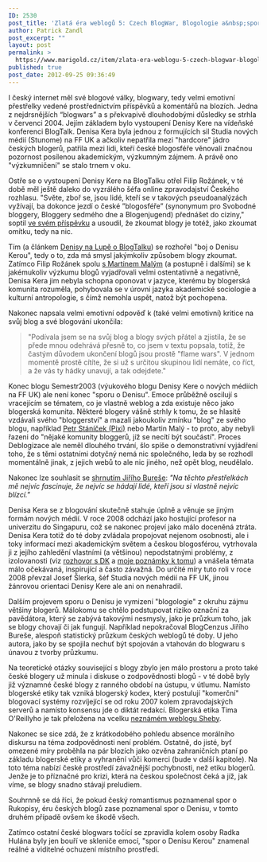 ```yaml
---
ID: 2530
post_title: 'Zlatá éra weblogů 5: Czech BlogWar, Blogologie a&nbsp;spor o&nbsp;Denisu Kerou'
author: Patrick Zandl
post_excerpt: ""
layout: post
permalink: >
  https://www.marigold.cz/item/zlata-era-weblogu-5-czech-blogwar-blogologie-a-spor-o-denisu-kerou
published: true
post_date: 2012-09-25 09:36:49
---
```

<p> I český internet měl své blogové války, blogwary, tedy velmi emotivní přestřelky vedené prostřednictvím příspěvků a komentářů na blozích. Jedna z nejdrsnějších “blogwars” a s překvapivě dlouhodobými důsledky se strhla v červenci 2004. Jejím základem bylo vystoupení Denisy Kere na vídeňské konferenci BlogTalk. Denisa Kera byla jednou z formujících sil Studia nových médií (Stunome) na FF UK a ačkoliv nepatřila mezi "hardcore" jádro českých blogerů, patřila mezi lidi, kteří české blogosféře věnovali značnou pozornost posílenou akademickým, výzkumným zájmem. A právě ono "výzkumničení" se stalo trnem v oku.<!--more--></p>

<p>Ostře se o vystoupení Denisy Kere na BlogTalku otřel Filip Rožánek, v té době měl ještě daleko do vyzrálého šéfa online zpravodajství Českého rozhlasu. "Světe, zboř se, jsou lidé, kteří se v takových pseudoanalýzách vyžívají, ba dokonce jezdí o české ”blogosféře” (synonymum pro Svobodné bloggery, Bloggery sedmého dne a Blogenjugend) přednášet do ciziny," soptil <a href="http://blok.rozanek.cz/2004/07/20/closed/?c=1" target="_self" title="">ve svém příspěvku</a> a usoudil, že zkoumat blogy je totéž, jako zkoumat omítku, tedy na nic. </p>

<p>Tím (a článkem <a href="http://www.lupa.cz/clanky/denisa-kera-cesky-internet-je-izolovany/" target="_self" title="">Denisy na Lupě o BlogTalku</a>) se rozhořel "boj o Denisu Kerou", tedy o to, zda má smysl jakýmkoliv způsobem blogy zkoumat. Zatímco Filip Rožánek spolu <a href="http://blog.maly.cz/index.php?item=996" target="_self" title="">s Martinem Malým</a> (a postupně i dalšími) se k jakémukoliv výzkumu blogů vyjadřovali velmi ostentativně a negativně, Denisa Kera jim nebyla schopna oponovat v jazyce, kterému by blogerská komunita rozuměla, pohybovala se v úrovni jazyka akademické sociologie a kulturní antropologie, s čímž nemohla uspět, natož být pochopena.  </p>

<p> Nakonec napsala velmi emotivní odpověď k (také velmi emotivní) kritice na svůj blog a své blogování ukončila: </p>

<blockquote><p>"Podívala jsem se na svůj blog a blogy svých přátel a zjistila, že se přede mnou odehrává přesně to, co jsem v textu popsala, totiž, že častým důvodem ukončení blogů jsou prostě "flame wars". V jednom momentě prostě cítíte, že si už s určitou skupinou lidí nemáte, co říct, a že vás ty hádky unavují, a tak odejdete."</p></blockquote>

<p>Konec blogu Semestr2003 (výukového blogu Denisy Kere o nových médiích na FF UK) ale není konec "sporu o Denisu". Emoce průběžně oscilují s vracejícím se tématem, co je vlastně weblog a zda existuje něco jako blogerská komunita. Některé blogery vášně strhly k tomu, že se hlasitě vzdávali svého "bloggerství" a mazali jakoukoliv zmínku "blog"  ze svého blogu, například <a href="http://www.pixy.cz/pixylophone/2004_12_archiv.html#1103493212" target="_self" title="">Petr Stáníček (Pixi)</a> nebo Martin Malý - to proto, aby nebyli řazeni do "nějaké komunity bloggerů, jíž se necítí být součástí". Proces Deblogizace ale neměl dlouhého trvání, šlo spíše o demonstrativní vyjádření toho, že s těmi ostatními dotyčný nemá nic společného, leda by se rozhodl momentálně jinak, z jejich webů to ale nic jiného, než opět blog, neudělalo. </p>

<p>Nakonec lze souhlasit se <a href="http://blog.converter.cz/index.php?p=552&c=1" target="_self" title="">shrnutím Jiřího Bureše</a>: <em>"Na těchto přestřelkách mě nejvíc fascinuje, že nejvíc se hádají lidé, kteří jsou si vlastně nejvíc blízcí." </em></p>

<p>Denisa Kera se z blogování skutečně stahuje úplně a věnuje se jiným formám nových médií. V roce 2008 odchází jako hostující profesor na univerzitu do Singapuru, což se nakonec projeví jako málo doceněná ztráta. Denisa Kera totiž do té doby zvládala propojovat nejenom osobnosti, ale i toky informací mezi akademickým světem a českou blogosférou, vytrhovala ji z jejího zahledění vlastními (a většinou) nepodstatnými problémy, z izolovanosti (viz <a href="http://www.lupa.cz/clanky/denisa-kera-cesky-internet-je-izolovany/" target="_self" title="">rozhovor s DK</a> a <a href="http://www.marigold.cz/item/o-jednotvarnosti-a-izolovanosti-ceskeho-internetu" target="_self" title="">moje poznámky k tomu</a>)  a vnášela témata málo očekávaná, inspirující a často závažná. Do určité míry tuto roli v roce 2008 převzal Josef Šlerka, šéf Studia nových médií na FF UK, jinou žánrovou orientaci Denisy Kere ale ani on nenahradil.  </p>

<p>Dalším projevem sporu o Denisu je vymizení "blogologie" z okruhu zájmu většiny blogerů. Málokomu se chtělo podstupovat riziko označní za pavědátora, který se zabývá takovými nesmysly, jako je průzkum toho, jak se blogy chovají či jak fungují. Například nepokračoval BlogCenzus Jiřího Bureše, alespoň statistický průzkum českých weblogů té doby. U jeho autora, jako by se spojila nechuť být spojován a vtahován do blogwaru s únavou z tvorby průzkumu. </p>

<p>Na teoretické otázky související s blogy zbylo jen málo prostoru a proto také české blogery už minula i diskuse o zodpovědnosti blogů - v té době byly již významné české blogy z ranného období na ústupu, v útlumu.  Namísto blogerské etiky tak vzniká blogerský kodex, který postulují "komerční" blogovací systémy rozvíjející se od roku 2007 kolem zpravodajských serverů a namísto konsensu jde o diktát redakcí. Blogerská etika Tima O&#39;Reillyho je tak přeložena na vcelku <a href="http://czech-stepford-girls.blog.cz/0705/o-reilly-blogerska-etika" target="_self" title="">neznámém weblogu Sheby</a>.</p>

<p>Nakonec se sice zdá, že z krátkodobého pohledu absence morálního diskursu na téma zodpovědnosti není problém. Ostatně, do jisté, byť omezené míry proběhla na pár blozích jako ozvěna zahraničních ptaní po základu blogerské etiky a vyhranění vůči komerci (bude v další kapitole). Na toto téma nabízí české prostředí závažnější pochybnosti, než etiku blogerů. Jenže je to příznačné pro krizi, která na českou společnost čeká a jíž, jak víme, se blogy snadno stávají preludiem.  </p>

<p>Souhrnně se dá říci, že pokud český romantismus poznamenal spor o Rukopisy, éru českých blogů zase poznamenal spor o Denisu, v tomto druhém případě ovšem ke škodě všech.</p>

<p>Zatímco ostatní české blogwars točící se zpravidla kolem osoby Radka Hulána byly jen bouří ve skleniče emocí, "spor o Denisu Kerou" znamenal reálné a viditelné ochuzení místního prostředí. </p>

<p>&nbsp;</p>